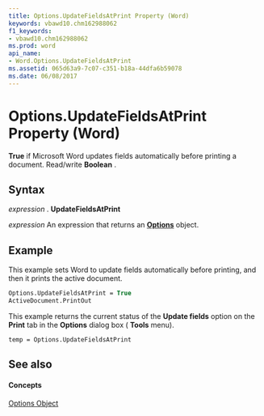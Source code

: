 ```yaml
---
title: Options.UpdateFieldsAtPrint Property (Word)
keywords: vbawd10.chm162988062
f1_keywords:
- vbawd10.chm162988062
ms.prod: word
api_name:
- Word.Options.UpdateFieldsAtPrint
ms.assetid: 065d63a9-7c07-c351-b18a-44dfa6b59078
ms.date: 06/08/2017
---
```



# Options.UpdateFieldsAtPrint Property (Word)

 **True** if Microsoft Word updates fields automatically before printing a document. Read/write **Boolean** .


## Syntax

 _expression_ . **UpdateFieldsAtPrint**

 _expression_ An expression that returns an **[Options](options-object-word.md)** object.


## Example

This example sets Word to update fields automatically before printing, and then it prints the active document.


```vb
Options.UpdateFieldsAtPrint = True 
ActiveDocument.PrintOut
```

This example returns the current status of the  **Update fields** option on the **Print** tab in the **Options** dialog box ( **Tools** menu).




```
temp = Options.UpdateFieldsAtPrint
```


## See also


#### Concepts


[Options Object](options-object-word.md)

